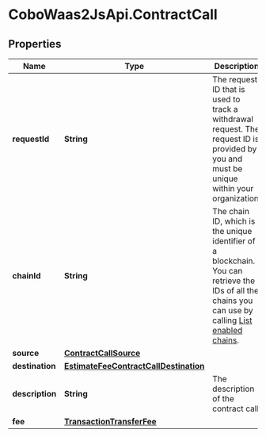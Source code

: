 # CoboWaas2JsApi.ContractCall

## Properties

Name | Type | Description | Notes
------------ | ------------- | ------------- | -------------
**requestId** | **String** | The request ID that is used to track a withdrawal request. The request ID is provided by you and must be unique within your organization. | 
**chainId** | **String** | The chain ID, which is the unique identifier of a blockchain. You can retrieve the IDs of all the chains you can use by calling [List enabled chains](/v2/api-references/wallets/list-enabled-chains). | 
**source** | [**ContractCallSource**](ContractCallSource.md) |  | 
**destination** | [**EstimateFeeContractCallDestination**](EstimateFeeContractCallDestination.md) |  | 
**description** | **String** | The description of the contract call. | [optional] 
**fee** | [**TransactionTransferFee**](TransactionTransferFee.md) |  | [optional] 


